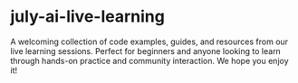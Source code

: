# july-ai-live-learning
A welcoming collection of code examples, guides, and resources from our live learning sessions. Perfect for beginners and anyone looking to learn through hands-on practice and community interaction. We hope you enjoy it!
